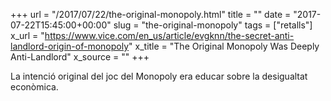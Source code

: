 +++
url = "/2017/07/22/the-original-monopoly.html"
title = ""
date = "2017-07-22T15:45:00+00:00"
slug = "the-original-monopoly"
tags = ["retalls"]
x_url = "https://www.vice.com/en_us/article/evgknn/the-secret-anti-landlord-origin-of-monopoly"
x_title = "The Original Monopoly Was Deeply Anti-Landlord"
x_source = ""
+++


La intenció original del joc del Monopoly era educar sobre la desigualtat econòmica.
